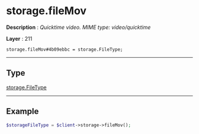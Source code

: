 # storage.fileMov

**Description** : *Quicktime video. MIME type: video/quicktime*

**Layer** : 211

```tl
storage.fileMov#4b09ebbc = storage.FileType;
```

---

## Type

[storage.FileType](type/storage.FileType)

---

## Example

```php
$storageFileType = $client->storage->fileMov();
```